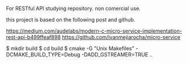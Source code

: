 For RESTful API studying repository. non comercial use.

this project is based on the following post and github.

https://medium.com/audelabs/modern-c-micro-service-implementation-rest-api-b499ffeaf898
https://github.com/ivanmejiarocha/micro-service

$ mkdir build
$ cd build
$ cmake -G "Unix Makefiles" -DCMAKE_BUILD_TYPE=Debug -DADD_GSTREAMER=TRUE ..



          
